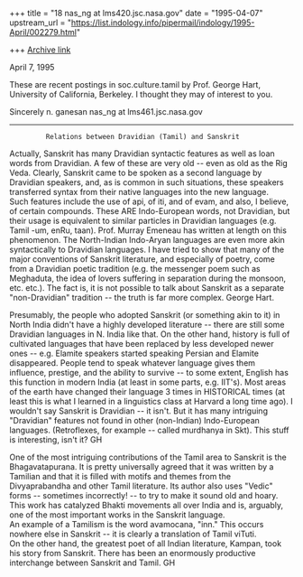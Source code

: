+++
title = "18 nas_ng at lms420.jsc.nasa.gov"
date = "1995-04-07"
upstream_url = "https://list.indology.info/pipermail/indology/1995-April/002279.html"

+++
[Archive link](https://list.indology.info/pipermail/indology/1995-April/002279.html)



April 7, 1995

These are recent postings in soc.culture.tamil by Prof. George Hart, 
University of California, Berkeley. I thought they may of interest to you.

Sincerely
n. ganesan
nas_ng at lms461.jsc.nasa.gov

*****************************************************************************

             Relations between Dravidian (Tamil) and Sanskrit


Actually, Sanskrit has many Dravidian syntactic features as well as loan 
words from Dravidian.  A few of these are very old -- even as old as the 
Rig Veda.  Clearly, Sanskrit came to be spoken as a second language by 
Dravidian speakers, and, as is common in such situations, these speakers 
transferred syntax from their native languages into the new language.  
Such features include the use of api, of iti, and of evam, and also, I 
believe, of certain compounds.  These ARE Indo-European words, not 
Dravidian, but their usage is equivalent to similar particles in 
Dravidian languages (e.g. Tamil -um, enRu, taan).  Prof. Murray Emeneau 
has written at length on this phenomenon.  The North-Indian Indo-Aryan 
languages are even more akin syntactically to Dravidian languages.  I 
have tried to show that many of the major conventions of Sanskrit 
literature, and especially of poetry, come from a Dravidian poetic 
tradition (e.g. the messenger poem such as Meghaduta, the idea of lovers 
suffering in separation during the monsoon, etc. etc.).  The fact is, it 
is not possible to talk about Sanskrit as a separate "non-Dravidian" 
tradition -- the truth is far more complex.  George Hart.

Presumably, the people who adopted Sanskrit (or something akin to it) in 
North India didn't have a highly developed literature -- there are still 
some Dravidian languages in N. India like that.  On the other hand, 
history is full of cultivated languages that have been replaced by less 
developed newer ones -- e.g. Elamite speakers started speaking Persian 
and Elamite disappeared.  People tend to speak whatever language gives 
them influence, prestige, and the ability to survive -- to some extent, 
English has this function in modern India (at least in some parts, e.g. 
IIT's).  Most areas of the earth have changed their language 3 times in 
HISTORICAL times (at least this is what I learned in a linguistics class 
at Harvard a long time ago).  I wouldn't say Sanskrit is Dravidian -- it 
isn't.  But it has many intriguing "Dravidian" features not found in 
other (non-Indian) Indo-European languages.  (Retroflexes, for example 
-- called murdhanya in Skt).  This stuff is interesting, isn't it?  GH

One of the most intriguing contributions of the Tamil area to Sanskrit 
is the Bhagavatapurana.  It is pretty universally agreed that it was 
written by a Tamilian and that it is filled with motifs and themes from 
the Divyaprabandha and other Tamil literature.  Its author also uses 
"Vedic" forms -- sometimes incorrectly! -- to try to make it sound old 
and hoary.  This work has catalyzed Bhakti movements all over India and 
is, arguably, one of the most important works in the Sanskrit language.  
An example of a Tamilism is the word avamocana, "inn."  This occurs 
nowhere else in Sanskrit -- it is clearly a translation of Tamil viTuti.  
On the other hand, the greatest poet of all Indian literature, Kampan, 
took his story from Sanskrit.  There has been an enormously productive 
interchange between Sanskrit and Tamil.  GH









